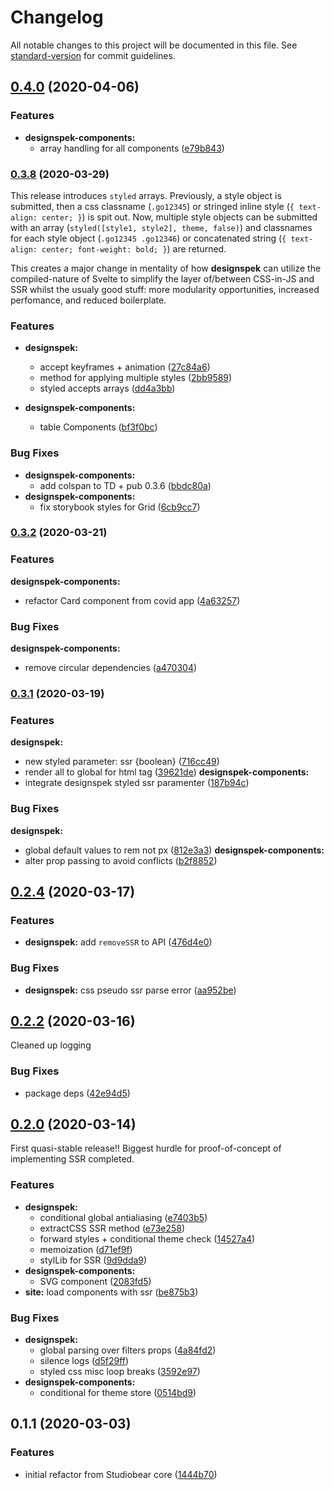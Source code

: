 # Changelog

All notable changes to this project will be documented in this file. See [standard-version](https://github.com/conventional-changelog/standard-version) for commit guidelines.

## [0.4.0](https://github.com/Studiobear/designspek/compare/v0.3.8...v0.4.0) (2020-04-06)

### Features

- **designspek-components:**
  - array handling for all components ([e79b843](https://github.com/Studiobear/designspek/commit/e79b843a9c830bcd0de9c03ad7ea3e8233c97bdf))

### [0.3.8](https://github.com/Studiobear/designspek/compare/v0.3.2...v0.3.8) (2020-03-29)

This release introduces `styled` arrays. Previously, a style object is submitted, then a css classname (`.go12345`) or stringed inline style (`{ text-align: center; }`) is spit out. Now, multiple style objects can be submitted with an array (`styled([style1, style2], theme, false)`) and classnames for each style object (`.go12345 .go12346`) or concatenated string (`{ text-align: center; font-weight: bold; }`) are returned.

This creates a major change in mentality of how **designspek** can utilize the compiled-nature of Svelte to simplify the layer of/between CSS-in-JS and SSR whilst the usualy good stuff: more modularity opportunities, increased perfomance, and reduced boilerplate.

### Features

- **designspek:**

  - accept keyframes + animation ([27c84a6](https://github.com/Studiobear/designspek/commit/27c84a6656dc654ef1c9d00742432de33a62babe))
  - method for applying multiple styles ([2bb9589](https://github.com/Studiobear/designspek/commit/2bb95898d14eb2478bd13b98bb15d2c7eeffbb31))
  - styled accepts arrays ([dd4a3bb](https://github.com/Studiobear/designspek/commit/dd4a3bb50bd565568a631940b6767509e9e5d12e))

- **designspek-components:**
  - table Components ([bf3f0bc](https://github.com/Studiobear/designspek/commit/bf3f0bc2e7633003251ef0c76a21d90d882e436a))

### Bug Fixes

- **designspek-components:**
  - add colspan to TD + pub 0.3.6 ([bbdc80a](https://github.com/Studiobear/designspek/commit/bbdc80a9f48464fe06bba8c4cf8bba10179a51a8))
- **designspek-components:**
  - fix storybook styles for Grid ([6cb9cc7](https://github.com/Studiobear/designspek/commit/6cb9cc798f8e343bed1bdfd9672c30656184cceb))

### [0.3.2](https://github.com/Studiobear/designspek/compare/v0.3.1...v0.3.2) (2020-03-21)

### Features

**designspek-components:**

- refactor Card component from covid app ([4a63257](https://github.com/Studiobear/designspek/commit/4a632571b862131f421618a9e8dcd2db342ffb07))

### Bug Fixes

**designspek-components:**

- remove circular dependencies ([a470304](https://github.com/Studiobear/designspek/commit/a470304cb4be0eefa34555811d8217d611f68041))

### [0.3.1](https://github.com/Studiobear/designspek/compare/v0.2.4...v0.3.1) (2020-03-19)

### Features

**designspek:**

- new styled parameter: ssr {boolean} ([716cc49](https://github.com/Studiobear/designspek/commit/716cc49a1f58a1dbbea4852b456fce6f7e222b93))
- render all to global for html tag ([39621de](https://github.com/Studiobear/designspek/commit/39621def72cc411195974e224a245652efb38f0e))
  **designspek-components:**
- integrate designspek styled ssr paramenter ([187b94c](https://github.com/Studiobear/designspek/commit/187b94c7f7ebfc93359d275a71749f6d3453eb37))

### Bug Fixes

**designspek:**

- global default values to rem not px ([812e3a3](https://github.com/Studiobear/designspek/commit/812e3a33b439387b57654de17d20e9b107060850))
  **designspek-components:**
- alter prop passing to avoid conflicts ([b2f8852](https://github.com/Studiobear/designspek/commit/b2f8852e5792a8b2b7afd95edbb58d2235c9f827))

## [0.2.4](https://github.com/Studiobear/designspek/compare/v0.2.2...v0.2.4) (2020-03-17)

### Features

- **designspek:** add `removeSSR` to API ([476d4e0](https://github.com/Studiobear/designspek/commit/476d4e03c9a251f90d39e47c2cc3829ec0e537b7))

### Bug Fixes

- **designspek:** css pseudo ssr parse error ([aa952be](https://github.com/Studiobear/designspek/commit/aa952be2547cf83259ddab30086bd6f8fe2a9145))

## [0.2.2](https://github.com/Studiobear/designspek/compare/v0.2.0...v0.2.2) (2020-03-16)

Cleaned up logging

### Bug Fixes

- package deps ([42e94d5](https://github.com/Studiobear/designspek/commit/42e94d5e9e87280bb0d5ae2c52ed02915186d552))

## [0.2.0](https://github.com/Studiobear/designspek/compare/v0.1.1...v0.2.0) (2020-03-14)

First quasi-stable release!! Biggest hurdle for proof-of-concept of implementing SSR completed.

### Features

- **designspek:**
  - conditional global antialiasing ([e7403b5](https://github.com/Studiobear/designspek/commit/e7403b55519c5874801764084577b1476fcd27e5))
  - extractCSS SSR method ([e73e258](https://github.com/Studiobear/designspek/commit/e73e2581b9daca810a7c21df2a8ca9a47ed3b450))
  - forward styles + conditional theme check ([14527a4](https://github.com/Studiobear/designspek/commit/14527a4721dc78d02668cf361914fc3dd5e32ed4))
  - memoization ([d71ef9f](https://github.com/Studiobear/designspek/commit/d71ef9f3ce68d975526bb2e82a56c89cd7f5a292))
  - stylLib for SSR ([9d9dda9](https://github.com/Studiobear/designspek/commit/9d9dda9dcbdb77d632cf8d845ed32e559254cfa5))
- **designspek-components:**
  - SVG component ([2083fd5](https://github.com/Studiobear/designspek/commit/2083fd58be08474e735193c76b917bbd16e04c74))
- **site:**
  load components with ssr ([be875b3](https://github.com/Studiobear/designspek/commit/be875b3e2feef574ec0f2a3711acefa85cec7a33))

### Bug Fixes

- **designspek:**
  - global parsing over filters props ([4a84fd2](https://github.com/Studiobear/designspek/commit/4a84fd233f50df1d639807ab9a0a05f2ebdb1053))
  - silence logs ([d5f29ff](https://github.com/Studiobear/designspek/commit/d5f29ff500bbd26ae679982cada3efd8351281d9))
  - styled css misc loop breaks ([3592e97](https://github.com/Studiobear/designspek/commit/3592e97d836df5525cb32f720fd9d65e3538baa5))
- **designspek-components:**
  - conditional for theme store ([0514bd9](https://github.com/Studiobear/designspek/commit/0514bd9da1efdf0f30a4d1d3174ad72b859b50cb))

## 0.1.1 (2020-03-03)

### Features

- initial refactor from Studiobear core ([1444b70](https://github.com/Studiobear/svelte-system-ui/commit/1444b70def7f0d9a5505baa17322e60e866d0328))
